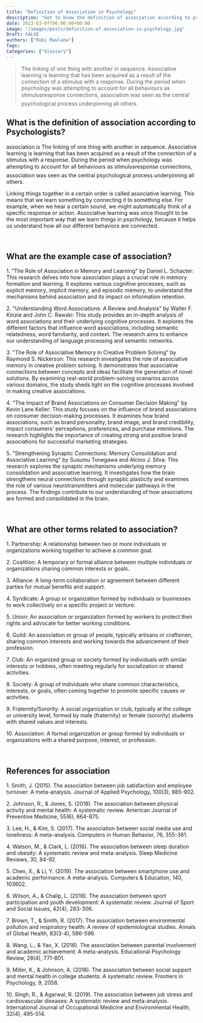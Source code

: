 ```yaml
---
title: "Definition of Association in Psychology"
description: "Get to know the definition of association according to psychologists."
date: 2023-03-07T06:00:00+00:00
image: "/images/posts/definition-of-association-in-psychology.jpg"
Draft: FALSE
authors: ["Robi Maulana"]
Tags: 
Categories: ["Glossary"]
---
```






> The linking of one thing with another in sequence. Associative learning is learning that has been acquired as a result of the connection of a stimulus with a response. During the period when psychology was attempting to account for all behaviours as stimulusresponse connections, association was seen as the central psychological process underpinning all others.

## What is the definition of association according to Psychologists?

association is The linking of one thing with another in sequence. Associative learning is learning that has been acquired as a result of the connection of a stimulus with a response. During the period when psychology was attempting to account for all behaviours as stimulusresponse connections, association was seen as the central psychological process underpinning all others.

Linking things together in a certain order is called associative learning. This means that we learn something by connecting it to something else. For example, when we hear a certain sound, we might automatically think of a specific response or action. Associative learning was once thought to be the most important way that we learn things in psychology, because it helps us understand how all our different behaviors are connected.

 

## What are the example case of association?

1\. "The Role of Association in Memory and Learning" by Daniel L. Schacter: This research delves into how association plays a crucial role in memory formation and learning. It explores various cognitive processes, such as explicit memory, implicit memory, and episodic memory, to understand the mechanisms behind association and its impact on information retention.

2\. "Understanding Word Associations: A Review and Analysis" by Walter F. Kinzie and John C. Rawski: This study provides an in-depth analysis of word associations and their underlying cognitive processes. It explores the different factors that influence word associations, including semantic relatedness, word familiarity, and context. The research aims to enhance our understanding of language processing and semantic networks.

3\. "The Role of Associative Memory in Creative Problem Solving" by Raymond S. Nickerson: This research investigates the role of associative memory in creative problem solving. It demonstrates that associative connections between concepts and ideas facilitate the generation of novel solutions. By examining real-world problem-solving scenarios across various domains, the study sheds light on the cognitive processes involved in making creative associations.

4\. "The Impact of Brand Associations on Consumer Decision Making" by Kevin Lane Keller: This study focuses on the influence of brand associations on consumer decision-making processes. It examines how brand associations, such as brand personality, brand image, and brand credibility, impact consumers' perceptions, preferences, and purchase intentions. The research highlights the importance of creating strong and positive brand associations for successful marketing strategies.

5\. "Strengthening Synaptic Connections: Memory Consolidation and Associative Learning" by Susumu Tonegawa and Alcino J. Silva: This research explores the synaptic mechanisms underlying memory consolidation and associative learning. It investigates how the brain strengthens neural connections through synaptic plasticity and examines the role of various neurotransmitters and molecular pathways in the process. The findings contribute to our understanding of how associations are formed and consolidated in the brain.

 

## What are other terms related to association?

1\. Partnership: A relationship between two or more individuals or organizations working together to achieve a common goal.

2\. Coalition: A temporary or formal alliance between multiple individuals or organizations sharing common interests or goals.

3\. Alliance: A long-term collaboration or agreement between different parties for mutual benefits and support.

4\. Syndicate: A group or organization formed by individuals or businesses to work collectively on a specific project or venture.

5\. Union: An association or organization formed by workers to protect their rights and advocate for better working conditions.

6\. Guild: An association or group of people, typically artisans or craftsmen, sharing common interests and working towards the advancement of their profession.

7\. Club: An organized group or society formed by individuals with similar interests or hobbies, often meeting regularly for socialization or shared activities.

8\. Society: A group of individuals who share common characteristics, interests, or goals, often coming together to promote specific causes or activities.

9\. Fraternity/Sorority: A social organization or club, typically at the college or university level, formed by male (fraternity) or female (sorority) students with shared values and interests.

10\. Association: A formal organization or group formed by individuals or organizations with a shared purpose, interest, or profession.

 

## References for association

1\. Smith, J. (2015). The association between job satisfaction and employee turnover: A meta-analysis. Journal of Applied Psychology, 100(3), 885-902.

2\. Johnson, R., & Jones, S. (2018). The association between physical activity and mental health: A systematic review. American Journal of Preventive Medicine, 55(6), 864-875.

3\. Lee, H., & Kim, S. (2017). The association between social media use and loneliness: A meta-analysis. Computers in Human Behavior, 76, 355-361.

4\. Watson, M., & Clark, L. (2016). The association between sleep duration and obesity: A systematic review and meta-analysis. Sleep Medicine Reviews, 30, 84-92.

5\. Chen, X., & Li, Y. (2019). The association between smartphone use and academic performance: A meta-analysis. Computers & Education, 140, 103602.

6\. Wilson, A., & Chalip, L. (2018). The association between sport participation and youth development: A systematic review. Journal of Sport and Social Issues, 42(4), 283-306.

7\. Brown, T., & Smith, R. (2017). The association between environmental pollution and respiratory health: A review of epidemiological studies. Annals of Global Health, 83(3-4), 586-596.

8\. Wang, L., & Yao, X. (2016). The association between parental involvement and academic achievement: A meta-analysis. Educational Psychology Review, 28(4), 771-801.

9\. Miller, K., & Johnson, A. (2018). The association between social support and mental health in college students: A systematic review. Frontiers in Psychology, 9, 2058.

10\. Singh, R., & Agarwal, R. (2019). The association between job stress and cardiovascular diseases: A systematic review and meta-analysis. International Journal of Occupational Medicine and Environmental Health, 32(4), 495-514.
